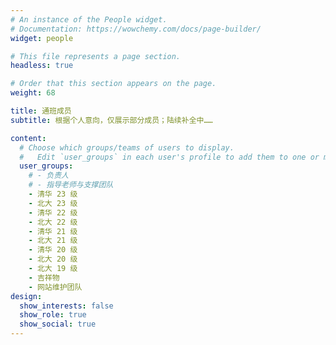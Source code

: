 ```yaml
---
# An instance of the People widget.
# Documentation: https://wowchemy.com/docs/page-builder/
widget: people

# This file represents a page section.
headless: true

# Order that this section appears on the page.
weight: 68

title: 通班成员
subtitle: 根据个人意向，仅展示部分成员；陆续补全中……

content:
  # Choose which groups/teams of users to display.
  #   Edit `user_groups` in each user's profile to add them to one or more of these groups.
  user_groups:
    # - 负责人
    # - 指导老师与支撑团队
    - 清华 23 级
    - 北大 23 级
    - 清华 22 级
    - 北大 22 级
    - 清华 21 级
    - 北大 21 级
    - 清华 20 级
    - 北大 20 级
    - 北大 19 级
    - 吉祥物
    - 网站维护团队
design:
  show_interests: false
  show_role: true
  show_social: true
---
```

